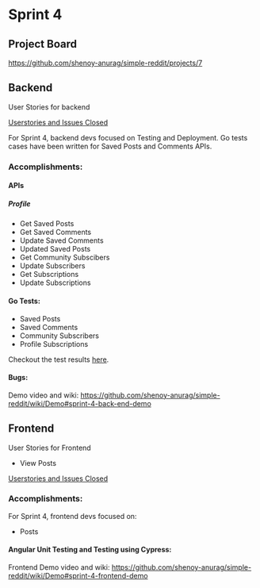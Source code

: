 # Sprint 4

## Project Board
<https://github.com/shenoy-anurag/simple-reddit/projects/7>

## Backend
User Stories for backend

[Userstories and Issues Closed](https://github.com/shenoy-anurag/simple-reddit/issues?q=is%3Aissue+is%3Aclosed+label%3Asprint4+label%3A%22User+Stories+-+BE%22)


For Sprint 4, backend devs focused on Testing and Deployment. Go tests cases have been written for Saved Posts and Comments APIs.

### Accomplishments:

#### APIs
##### Profile
- Get Saved Posts
- Get Saved Comments
- Update Saved Comments
- Updated Saved Posts
- Get Community Subscibers
- Update Subscribers
- Get Subscriptions
- Update Subscriptions

#### Go Tests:
- Saved Posts
- Saved Comments
- Community Subscribers
- Profile Subscriptions

Checkout the test results [here](https://github.com/shenoy-anurag/simple-reddit/wiki/Demo#testing).

#### Bugs:

Demo video and wiki: <https://github.com/shenoy-anurag/simple-reddit/wiki/Demo#sprint-4-back-end-demo>

## Frontend
User Stories for Frontend
- View Posts

[Userstories and Issues Closed](https://github.com/shenoy-anurag/simple-reddit/issues?q=is%3Aissue+is%3Aclosed+label%3Asprint4+label%3A%22User+Stories+-+FE%22)

### Accomplishments:

For Sprint 4, frontend devs focused on:
- Posts

#### Angular Unit Testing and Testing using Cypress:

Frontend Demo video and wiki: <https://github.com/shenoy-anurag/simple-reddit/wiki/Demo#sprint-4-frontend-demo>
